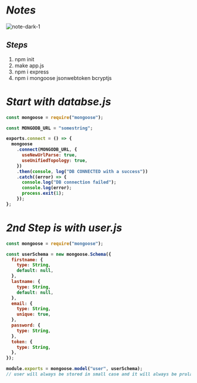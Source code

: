 # _Notes_
![note-dark-1](https://user-images.githubusercontent.com/91872149/200155350-fd68d841-38a5-450f-8988-f83650eaac0e.png)

## _Steps_

1. npm init
2. make app.js
3. npm i express
4. npm i mongoose jsonwebtoken bcryptjs



# _Start with databse.js_

<b>
  
```javascript
const mongoose = require("mongoose");

const MONGODB_URL = "somestring";

exports.connect = () => {
  mongoose
    .connect(MONGODB_URL, {
      useNewUrlParse: true,
      useUnifiedTopology: true,
    })
    .then(console, log("DB CONNECTED with a success"))
    .catch((error) => {
      console.log("DB connection failed");
      console.log(error);
      process.exit(1);
    });
};
```
  
</b>

# _2nd Step is with user.js_

<b>

```javascript
const mongoose = require("mongoose");

const userSchema = new mongoose.Schema({
  firstname: {
    type: String,
    default: null,
  },
  lastname: {
    type: String,
    default: null,
  },
  email: {
    type: String,
    unique: true,
  },
  password: {
    type: String,
  },
  token: {
    type: String,
  },
});

module.exports = mongoose.model("user", userSchema);
// user will always be stored in small case and it will always be prularized

```
</b>

